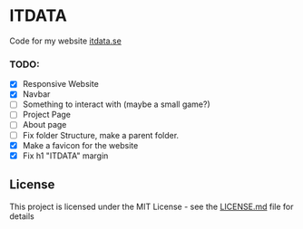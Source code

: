 # ITDATA
Code for my website [itdata.se](https://itdata.se)

### TODO:

- [x] Responsive Website
- [x] Navbar
- [ ] Something to interact with (maybe a small game?)
- [ ] Project Page
- [ ] About page
- [ ] Fix folder Structure, make a parent folder.
- [X] Make a favicon for the website
- [X] Fix h1 "ITDATA" margin

## License
This project is licensed under the MIT License - see the [LICENSE.md](https://github.com/ivarjt/itdata/blob/main/LICENSE) file for details
